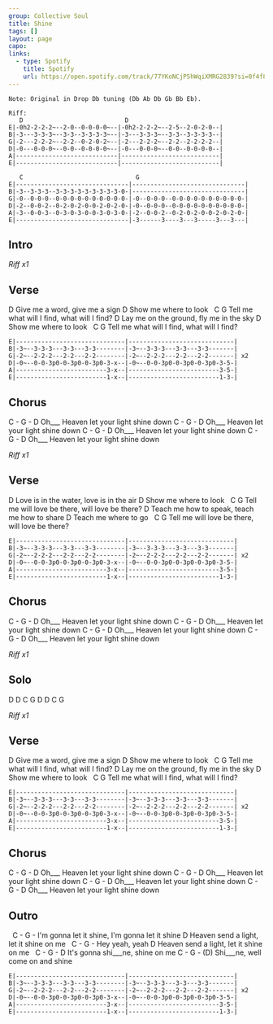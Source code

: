 ```yaml
---
group: Collective Soul
title: Shine
tags: []
layout: page
capo: 
links: 
  - type: Spotify
    title: Spotify
    url: https://open.spotify.com/track/77YKoNCjP5hWqiXMRG2839?si=0f4f81fe2a554a1a
---
```


```chordpro
Note: Original in Drop Db tuning (Db Ab Db Gb Bb Eb).

Riff:
   D                            D
E|-0h2-2-2-2~--2-0--0-0-0-0~--|-0h2-2-2-2~--2-5--2-0-2-0--|
B|-3---3-3-3~--3-3--3-3-3-3~--|-3---3-3-3~--3-3--3-3-3-3--|
G|-2---2-2-2~--2-2--0-2-0-2~--|-2---2-2-2~--2-2--2-2-2-2--|
D|-0---0-0-0~--0-0--0-0-0-0~--|-0---0-0-0~--0-0--0-0-0-0--|
A|----------------------------|---------------------------|
E|----------------------------|---------------------------|

   C                               G
E|-------------------------------|-------------------------------|
B|-3--3-3-3--3-3-3-3-3-3-3-3-3-0-|-------------------------------|
G|-0--0-0-0--0-0-0-0-0-0-0-0-0-0-|-0--0-0-0--0-0-0-0-0-0-0-0-0-0-|
D|-2--0-0-2--0-2-0-2-0-0-2-0-2-0-|-0--0-0-0--0-0-0-0-0-0-0-0-0-0-|
A|-3--0-0-3--0-3-0-3-0-0-3-0-3-0-|-2--0-0-2--0-2-0-2-0-0-2-0-2-0-|
E|-------------------------------|-3------3----3---3-----3---3---|
```

## Intro

*Riff x1*

## Verse

D
Give me a word, give me a sign
D
Show me where to look
&nbsp;                   C                G
Tell me what will I find, what will I find?
D
Lay me on the ground, fly me in the sky
D
Show me where to look
&nbsp;                   C                G
Tell me what will I find, what will I find?

```chordpro
E|------------------------------|-----------------------------|
B|-3~--3-3-3---3-3---3-3--------|-3~--3-3-3---3-3---3-3-------|
G|-2~--2-2-2---2-2---2-2--------|-2~--2-2-2---2-2---2-2-------| x2
D|-0~--0-0-3p0-0-3p0-0-3p0-3-x--|-0~--0-0-3p0-0-3p0-0-3p0-3-5-|
A|-------------------------3-x--|-------------------------3-5-|
E|-------------------------1-x--|-------------------------1-3-|
```

## Chorus

C -  G -              D
Oh___ Heaven let your light shine down
C -  G -              D
Oh___ Heaven let your light shine down
C -  G -              D
Oh___ Heaven let your light shine down
C -  G -              D
Oh___ Heaven let your light shine down

*Riff x1*

## Verse
D
Love is in the water, love is in the air
D
Show me where to look
&nbsp;                    C                 G
Tell me will love be there, will love be there?
D
Teach me how to speak, teach me how to share
D
Teach me where to go
&nbsp;                    C                   G
Tell me will love be there, will love be there?

```chordpro
E|------------------------------|-----------------------------|
B|-3~--3-3-3---3-3---3-3--------|-3~--3-3-3---3-3---3-3-------|
G|-2~--2-2-2---2-2---2-2--------|-2~--2-2-2---2-2---2-2-------| x2
D|-0~--0-0-3p0-0-3p0-0-3p0-3-x--|-0~--0-0-3p0-0-3p0-0-3p0-3-5-|
A|-------------------------3-x--|-------------------------3-5-|
E|-------------------------1-x--|-------------------------1-3-|
```

## Chorus
C -  G -              D
Oh___ Heaven let your light shine down
C -  G -              D
Oh___ Heaven let your light shine down
C -  G -              D
Oh___ Heaven let your light shine down
C -  G -              D
Oh___ Heaven let your light shine down

*Riff x1*

## Solo

D  D  C  G
D  D  C  G

*Riff x1*

## Verse
D
Give me a word, give me a sign
D
Show me where to look
&nbsp;                   C                G
Tell me what will I find, what will I find?
D
Lay me on the ground, fly me in the sky
D
Show me where to look
&nbsp;                   C                G
Tell me what will I find, what will I find?

```
E|------------------------------|-----------------------------|
B|-3~--3-3-3---3-3---3-3--------|-3~--3-3-3---3-3---3-3-------|
G|-2~--2-2-2---2-2---2-2--------|-2~--2-2-2---2-2---2-2-------| x2
D|-0~--0-0-3p0-0-3p0-0-3p0-3-x--|-0~--0-0-3p0-0-3p0-0-3p0-3-5-|
A|-------------------------3-x--|-------------------------3-5-|
E|-------------------------1-x--|-------------------------1-3-|
```

## Chorus
C -  G -              D
Oh___ Heaven let your light shine down
C -  G -              D
Oh___ Heaven let your light shine down
C -  G -              D
Oh___ Heaven let your light shine down
C -  G -              D
Oh___ Heaven let your light shine down

## Outro
&nbsp;         C   -                   G   -
I'm gonna let it shine, I'm gonna let it shine
D
Heaven send a light, let it shine on me
&nbsp;   C -   G  -
Hey yeah, yeah
D
Heaven send a light, let it shine on me
&nbsp;          C - G -            D
It's gonna shi___ne, shine on me
C - G -                    (D)
Shi___ne, well come on and shine

```
E|------------------------------|-----------------------------|
B|-3~--3-3-3---3-3---3-3--------|-3~--3-3-3---3-3---3-3-------|
G|-2~--2-2-2---2-2---2-2--------|-2~--2-2-2---2-2---2-2-------| x2
D|-0~--0-0-3p0-0-3p0-0-3p0-3-x--|-0~--0-0-3p0-0-3p0-0-3p0-3-5-|
A|-------------------------3-x--|-------------------------3-5-|
E|-------------------------1-x--|-------------------------1-3-|
```


